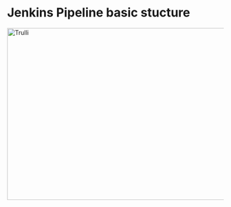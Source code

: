 # Jenkins Pipeline basic stucture


<img src="https://elasticbox.com/blog/wp-content/uploads/2014/10/elasticbox-jenkins-logo.png" alt="Trulli" width="700" height="400">


